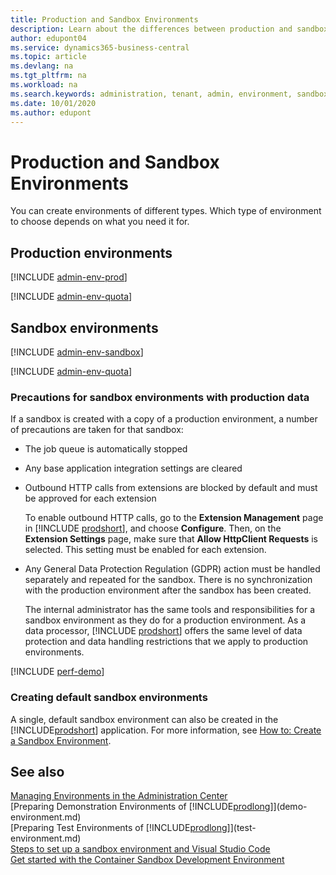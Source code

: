```yaml
---
title: Production and Sandbox Environments
description: Learn about the differences between production and sandbox environments for Dynamics 365 Business Central. 
author: edupont04
ms.service: dynamics365-business-central
ms.topic: article
ms.devlang: na
ms.tgt_pltfrm: na
ms.workload: na
ms.search.keywords: administration, tenant, admin, environment, sandbox
ms.date: 10/01/2020
ms.author: edupont
---
```


# Production and Sandbox Environments

You can create environments of different types. Which type of environment to choose depends on what you need it for.  

<!--The following table outlines some of the benefits of each environment type.

|Column1  |Column2  |
|---------|---------|
|Row1     |         |
|Row2     |         |
|Row3     |         |
|Row4     |         |
|Row5     |         |-->

## Production environments

[!INCLUDE [admin-env-prod](../developer/includes/admin-env-prod.md)]

[!INCLUDE [admin-env-quota](../developer/includes/admin-env-quota.md)]

## Sandbox environments

[!INCLUDE [admin-env-sandbox](../developer/includes/admin-env-sandbox.md)]

[!INCLUDE [admin-env-quota](../developer/includes/admin-env-quota.md)]

### Precautions for sandbox environments with production data

If a sandbox is created with a copy of a production environment, a number of precautions are taken for that sandbox:

- The job queue is automatically stopped  
- Any base application integration settings are cleared  
- Outbound HTTP calls from extensions are blocked by default and must be approved for each extension  

    To enable outbound HTTP calls, go to the **Extension Management** page in [!INCLUDE [prodshort](../developer/includes/prodshort.md)], and choose **Configure**. Then, on the **Extension Settings** page, make sure that **Allow HttpClient Requests** is selected. This setting must be enabled for each extension.
- Any General Data Protection Regulation (GDPR) action must be handled separately and repeated for the sandbox. There is no synchronization with the production environment after the sandbox has been created.  

    The internal administrator has the same tools and responsibilities for a sandbox environment as they do for a production environment. As a data processor, [!INCLUDE [prodshort](../developer/includes/prodshort.md)] offers the same level of data protection and data handling restrictions that we apply to production environments.  

[!INCLUDE [perf-demo](../developer/includes/perf-demo.md)]

### Creating default sandbox environments

A single, default sandbox environment can also be created in the [!INCLUDE[prodshort](../developer/includes/prodshort.md)] application. For more information, see [How to: Create a Sandbox Environment](/dynamics365/business-central/across-how-create-sandbox-environment?toc=/dynamics365/business-central/dev-itpro/toc.json).  

## See also

[Managing Environments in the Administration Center](tenant-admin-center-environments.md)  
[Preparing Demonstration Environments of [!INCLUDE[prodlong](../developer/includes/prodlong.md)]](demo-environment.md)  
[Preparing Test Environments of [!INCLUDE[prodlong](../developer/includes/prodlong.md)]](test-environment.md)  
[Steps to set up a sandbox environment and Visual Studio Code](../developer/devenv-get-started.md#steps-to-set-up-a-sandbox-environment-and-visual-studio-code)  
[Get started with the Container Sandbox Development Environment](../developer/devenv-get-started-container-sandbox.md)  
